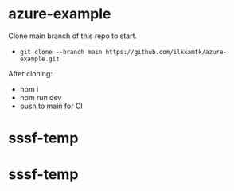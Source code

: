 # azure-example

Clone main branch of this repo to start.

- `git clone --branch main https://github.com/ilkkamtk/azure-example.git`

After cloning:

- npm i
- npm run dev
- push to main for CI
# sssf-temp
# sssf-temp
